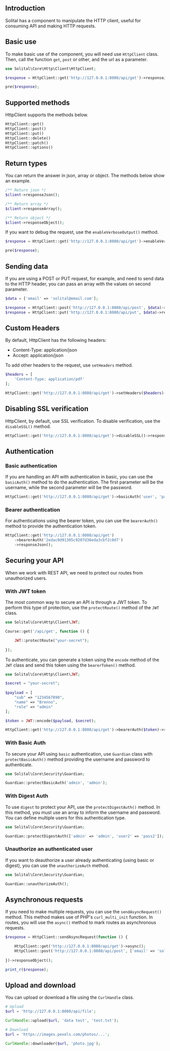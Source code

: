 ## Introduction

Solital has a component to manipulate the HTTP client, useful for consuming API and making HTTP requests.

## Basic use

To make basic use of the component, you will need use `HttpClient` class. Then, call the function `get`, `post` or other, and the url as a parameter.

```php
use Solital\Core\Http\Client\HttpClient;

$response = HttpClient::get('http://127.0.0.1:8080/api/get')->responseJson();

pre($response);
```

## Supported methods

HttpClient supports the methods below.

```php
HttpClient::get()
HttpClient::post()
HttpClient::put()
HttpClient::delete()
HttpClient::patch()
HttpClient::options()
```

## Return types

You can return the answer in json, array or object. The methods below show an example.

```php
/** Return json */
$client->responseJson();

/** Return array */
$client->responseArray();

/** Return object */
$client->responseObject();
```

If you want to debug the request, use the `enableVerboseOutput()` method.

```php
$response = HttpClient::get('http://127.0.0.1:8080/api/get')->enableVerboseOutput()->responseJson();

pre($response);
```

## Sending data

If you are using a POST or PUT request, for example, and need to send data to the HTTP header, you can pass an array with the values on second parameter.

```php
$data = ['email' => 'solital@email.com'];

$response = HttpClient::post('http://127.0.0.1:8080/api/post', $data)->responseJson();
$response = HttpClient::put('http://127.0.0.1:8080/api/put', $data)->responseJson();
```

## Custom Headers

By default, HttpClient has the following headers:

- Content-Type: application/json
- Accept: application/json

To add other headers to the request, use `setHeaders` method.

```php
$headers = [
    'Content-Type: application/pdf'
];

HttpClient::get('http://127.0.0.1:8080/api/get')->setHeaders($headers)->responseJson();
```

## Disabling SSL verification

HttpClient, by default, use SSL verification. To disable verification, use the `disableSSL()` method.

```php
HttpClient::get('http://127.0.0.1:8080/api/get')->disableSSL()->responseJson();
```

## Authentication

### Basic authentication

If you are handling an API with authentication in basic, you can use the `basicAuth()` method to do the authentication. The first parameter will be the username, while the second parameter will be the password.

```php
HttpClient::get('http://127.0.0.1:8080/api/get')->basicAuth('user', 'pass')->responseJson();
```

### Bearer authentication

For authentications using the bearer token, you can use the `bearerAuth()` method to provide the authentication token.

```php
HttpClient::get('http://127.0.0.1:8080/api/get')
    ->bearerAuth('2edac0d91305c9207d36eda3cbf2c0d7')
    ->responseJson();
```

## Securing your API

When we work with REST API, we need to protect our routes from unauthorized users.

### With JWT token

The most common way to secure an API is through a JWT token. To perform this type of protection, use the `protectRoute()` method of the `JWT` class.

```php
use Solital\Core\Http\Client\JWT;

Course::get('/api/get', function () {

    JWT::protectRoute("your-secret");
    
});
```

To authenticate, you can generate a token using the `encode` method of the `JWT` class and send this token using the `bearerToken()` method.

```php
use Solital\Core\Http\Client\JWT;

$secret = "your-secret";
 
$payload = [
    "sub" => "1234567890",
    "name" => "Brenno",
    "role" => "admin"
];

$token = JWT::encode($payload, $secret);

HttpClient::get('http://127.0.0.1:8080/api/get')->bearerAuth($token)->responseJson();
```

### With Basic Auth

To secure your API using `basic` authentication, use `Guardian` class with `protectBasicAuth()` method providing the username and password to authenticate.

```php
use Solital\Core\Security\Guardian;

Guardian::protectBasicAuth('admin', 'admin');
```

### With Digest Auth

To use `digest` to protect your API, use the `protectDigestAuth()` method. In this method, you must use an array to inform the username and password. You can define multiple users for this authentication type.

```php
use Solital\Core\Security\Guardian;

Guardian::protectDigestAuth(['admin' => 'admin', 'user2' => 'pass2']);
```

### Unauthorize an authenticated user

If you want to deauthorize a user already authenticating (using basic or digest), you can use the `unauthorizeAuth` method.

```php
use Solital\Core\Security\Guardian;

Guardian::unauthorizeAuth();
```

## Asynchronous requests

If you need to make multiple requests, you can use the `sendAsyncRequest()` method. This method makes use of PHP's `curl_multi_init` function. In routes, you will use the `async()` method to mark routes as asynchronous requests.

```php
$response = HttpClient::sendAsyncRequest(function () {

    HttpClient::get('http://127.0.0.1:8080/api/get')->async();
    HttpClient::post('http://127.0.0.1:8080/api/post', ['email' => 'solital@email.com'])->async();
    
})->responseObject();

print_r($response);
```

## Upload and download

You can upload or download a file using the `CurlHandle` class.

```php
# Upload
$url = 'http://127.0.0.1:8080/api/file';

CurlHandle::upload($url, 'data test', 'test.txt');

# Download
$url = 'https://images.pexels.com/photos/...';

CurlHandle::downloader($url, 'photo.jpg');
```